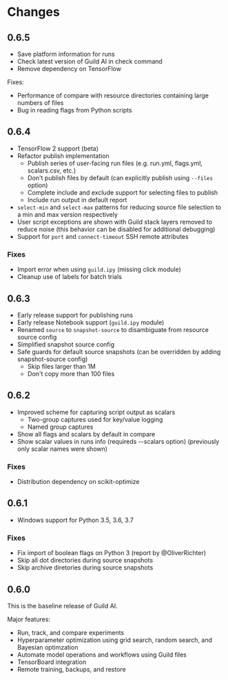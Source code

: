 # Changes

## 0.6.5

- Save platform information for runs
- Check latest version of Guild AI in check command
- Remove dependency on TensorFlow

Fixes:

- Performance of compare with resource directories containing large
  numbers of files
- Bug in reading flags from Python scripts

## 0.6.4

- TensorFlow 2 support (beta)
- Refactor publish implementation
  - Publish series of user-facing run files (e.g. run.yml, flags.yml,
    scalars.csv, etc.)
  - Don't publish files by default (can explicitly publish using
    `--files` option)
  - Complete include and exclude support for selecting files to
    publish
  - Include run output in default report
- `select-min` and `select-max` patterns for reducing source file
  selection to a min and max version respectively
- User script exceptions are shown with Guild stack layers removed to
  reduce noise (this behavior can be disabled for additional
  debugging)
- Support for `port` and `connect-timeout` SSH remote attributes

### Fixes

- Import error when using `guild.ipy` (missing click module)
- Cleanup use of labels for batch trials

## 0.6.3

- Early release support for publishing runs
- Early release Notebook support (`guild.ipy` module)
- Renamed `source` to `snapshot-source` to disambiguate from resource
  source config
- Simplified snapshot source config
- Safe guards for default source snapshots (can be overridden by
  adding snapshot-source config)
  - Skip files larger than 1M
  - Don't copy more than 100 files

## 0.6.2

- Improved scheme for capturing script output as scalars
  - Two-group captures used for key/value logging
  - Named group captures
- Show all flags and scalars by default in compare
- Show scalar values in runs info (requireds --scalars option)
  (previously only scalar names were shown)

### Fixes

- Distribution dependency on scikit-optimize

## 0.6.1

- Windows support for Python 3.5, 3.6, 3.7

### Fixes

- Fix import of boolean flags on Python 3 (report by @OliverRichter)
- Skip all dot directories during source snapshots
- Skip archive diretories during source snapshots

## 0.6.0

This is the baseline release of Guild AI.

Major features:

- Run, track, and compare experiments
- Hyperparameter optimization using grid search, random search, and
  Bayesian optimzation
- Automate model operations and workflows using Guild files
- TensorBoard integration
- Remote training, backups, and restore

